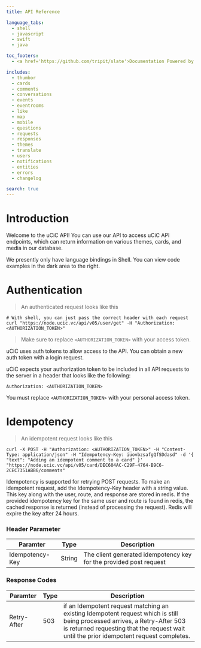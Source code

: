 ```yaml
---
title: API Reference

language_tabs:
  - shell
  - javascript
  - swift
  - java

toc_footers:
  - <a href='https://github.com/tripit/slate'>Documentation Powered by Slate</a>

includes:
  - thumbor
  - cards
  - comments
  - conversations
  - events
  - eventrooms
  - like
  - map
  - mobile
  - questions
  - requests
  - responses
  - themes
  - translate
  - users
  - notifications
  - entities
  - errors
  - changelog

search: true
---
```


# Introduction

Welcome to the uCiC API! You can use our API to access uCiC API endpoints, which can return information on various themes, cards, and media in our database.

We presently only have language bindings in Shell. You can view code examples in the dark area to the right.


# Authentication

> An authenticated request looks like this

```shell
# With shell, you can just pass the correct header with each request
curl "https://node.ucic.vc/api/v05/user/get" -H "Authorization: <AUTHORIZATION_TOKEN>"
```

> Make sure to replace `<AUTHORIZATION_TOKEN>` with your access token.

uCiC uses auth tokens to allow access to the API. You can obtain a new auth token with a login request.

uCiC expects your authorization token to be included in all API requests to the server in a header that looks like the following:

`Authorization: <AUTHORIZATION_TOKEN>`

<aside class="notice">
You must replace <code>&lt;AUTHORIZATION_TOKEN&gt;</code> with your personal access token.
</aside>

# Idempotency

> An idempotent request looks like this

```shell
curl -X POST -H "Authorization: <AUTHORIZATION_TOKEN>" -H "Content-Type: application/json" -H "Idempotency-Key: iuovbzsafgQfSDdasd" -d '{ "text": "Adding an idempotent comment to a card" }' "https://node.ucic.vc/api/v05/card/DEC604AC-C29F-4764-B9C6-2CEC7351ABB6/comments"
```

Idempotency is supported for retrying POST requests.  To make an idempotent request, add the Idempotency-Key header with a string value.  This key along with the user, route, and response are stored in redis.  If the provided idempotency key for the same user and route is found in redis, the cached response is returned (instead of processing the request).  Redis will expire the key after 24 hours.

### Header Parameter
| Paramter        | Type   | Description                              |
| --------------- | ------ | ---------------------------------------- |
| Idempotency-Key | String | The client generated idempotency key for the provided post request |

### Response Codes
| Paramter    | Type | Description                              |
| ----------- | ---- | ---------------------------------------- |
| Retry-After | 503  | if an Idempotent request matching an existing Idempotent request which is still being processed arrives, a Retry-After 503 is returned requesting that the request wait until the prior idempotent request completes. |
